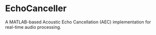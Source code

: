 # EchoCanceller
A MATLAB-based Acoustic Echo Cancellation (AEC) implementation for real-time audio processing.
